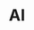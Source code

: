 ---
layout: page.liquid
eleventyExcludeFromCollections: true
permalink: '/ai/'
noindex: true
title: AI
subhead: a page on your website that describes how you use, or don't use, AI
---
